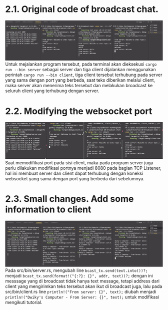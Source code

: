 # 2.1. Original code of broadcast chat.
![image1](/img/image1.png)
Untuk mejalankan program tersebut, pada terminal akan dieksekusi `cargo run --bin server` sebagai server dan tiga client dijalankan menggunakan perintah `cargo run --bin client`, tiga client tersebut terhubung pada server yang sama dengan port yang berbeda, saat teks diberikan melalui client, maka server akan menerima teks tersebut dan melakukan broadcast ke seluruh client yang terhubung dengan server.

# 2.2. Modifying the websocket port
![image2](/img/image2.png)
Saat memodifikasi port pada sisi client, maka pada program server juga perlu dilakukan modifikasi portnya menjadi 8080 pada bagian TCP Listener, hal ini membuat server dan client dapat terhubung dengan koneksi websocket yang sama dengan port yang berbeda dari sebelumnya.

# 2.3. Small changes. Add some information to client
![image3](/img/image3.png)
Pada src/bin/server.rs, mengubah line `bcast_tx.send(text.into())?;` menjadi `bcast_tx.send(format!("{:?}: {}", addr, text))?;` dengan ini messsage yang di broadcast tidak hanya text message, tetapi address dari client yang mengirimkan teks tersebut akan ikut di broadcast juga, lalu pada src/bin/client.rs line `println!("From server: {}", text);` diubah menjadi `println!("Dwiky's Computer - From Server: {}", text);` untuk modifikasi mengikuti tutorial.